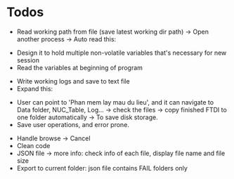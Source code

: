 # Todos
- Read working path from file (save latest working dir path) -> Open another process -> Auto read this:
+ Design it to hold multiple non-volatile variables that's necessary for new session
+ Read the variables at beginning of program
- Write working logs and save to text file
- Expand this: 
+ User can point to 'Phan mem lay mau du lieu', and it can navigate to Data folder, NUC_Table, Log... -> check the files -> copy finished FTDI to one folder automatically -> To save disk storage.
+ Save user operations, and error prone.
- Handle browse -> Cancel
- Clean code
- JSON file -> more info: check info of each file, display file name and file size
- Export to current folder: json file contains FAIL folders only